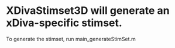 # XDivaStimset3D will generate an xDiva-specific stimset.

To generate the stimset, run main_generateStimSet.m

